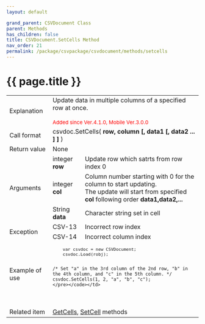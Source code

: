 ```yaml
---
layout: default

grand_parent: CSVDocument Class
parent: Methods
has_children: false
title: CSVDocument.SetCells Method
nav_order: 21
permalink: /package/csvpackage/csvdocument/methods/setcells
---
```

# {{ page.title }}

<table>
  <tr>
    <td>Explanation</td>
    <td colspan="2">Update data in multiple columns of a specified row at once.<br><br><small><span style="color:red">Added since Ver.4.1.0, Mobile Ver.3.0.0</span></small></td>
  </tr>
  <tr>
    <td>Call format</td>
    <td colspan="2">csvdoc.SetCells( <b>row, column [, data1 [, data2 ... ] ]</b> )</td>
  </tr>
  <tr>
    <td>Return value</td>
    <td colspan="2">None</td>
  </tr>  
  <tr>
    <td rowspan="3">Arguments</td>
    <td>integer <b>row</b></td>
    <td>Update row which satrts from row index 0</td>
  </tr>
  <tr>
    <td>integer <b>col</b></td>
    <td>Column number starting with 0 for the column to start updating.<br>The update will start from specified <b>col</b> following order <b>data1,data2,...</b></td>
  </tr>
  <tr>
    <td>String <b>data</b></td>
    <td>Character string set in cell</td>
  </tr>
  <tr>
    <td rowspan="2">Exception</td>
    <td>CSV-13</td>
    <td>Incorrect row index</td>
  </tr>
  <tr>
    <td>CSV-14</td>
    <td>Incorrect column index</td>
  </tr>
  <tr>
    <td>Example of use</td>
    <td colspan="2"><code><pre>
    var csvdoc = new CSVDocument;
    csvdoc.Load(robj);
    
    /* Set "a" in the 3rd column of the 2nd row, "b" in the 4th column, and "c" in the 5th column. */
    csvdoc.SetCells(1, 2, "a", "b", "c");
    </pre></code></td>
  </tr>
  <tr>
    <td>Related item</td>
    <td colspan="2"><a href="/package/csvpackage/csvdocument/methods/getcells">GetCells</a>, <a href="/package/csvpackage/csvdocument/methods/setcell">SetCell</a> methods</td>
  </tr>
</table>



